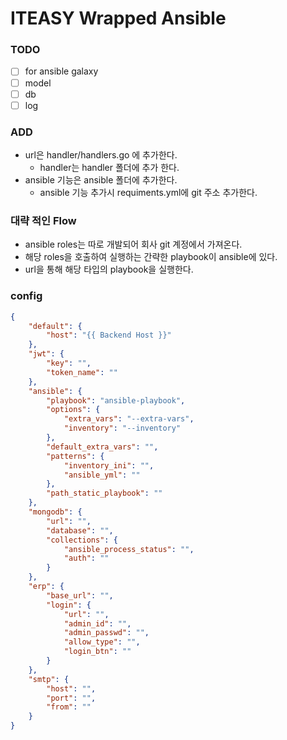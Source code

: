 # ITEASY Wrapped Ansible

### TODO
- [ ] for ansible galaxy
- [ ] model
- [ ] db
- [ ] log

### ADD
- url은 handler/handlers.go 에 추가한다.
  - handler는 handler 폴더에 추가 한다.
- ansible 기능은 ansible 폴더에 추가한다.
  - ansible 기능 추가시 requiments.yml에 git 주소 추가한다.
  
### 대략 적인 Flow
- ansible roles는 따로 개발되어 회사 git 계정에서 가져온다.
- 해당 roles을 호출하여 실행하는 간략한 playbook이 ansible에 있다.
- url을 통해 해당 타입의 playbook을 실행한다.

### config
```json
{
	"default": {
		"host": "{{ Backend Host }}"
	},
	"jwt": {
		"key": "",
		"token_name": ""
	},
	"ansible": {
		"playbook": "ansible-playbook",
		"options": {
			"extra_vars": "--extra-vars",
			"inventory": "--inventory"
		},
		"default_extra_vars": "",
		"patterns": {
			"inventory_ini": "",
			"ansible_yml": ""
		},
		"path_static_playbook": ""
	},
	"mongodb": {
		"url": "",
		"database": "",
		"collections": {
			"ansible_process_status": "",
			"auth": ""
		}
	},
	"erp": {
		"base_url": "",
		"login": {
			"url": "",
			"admin_id": "",
			"admin_passwd": "",
			"allow_type": "",
			"login_btn": ""
		}
	},
	"smtp": {
		"host": "",
		"port": "",
		"from": ""
	}
}
```